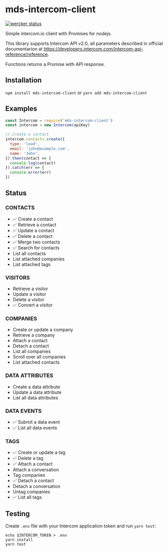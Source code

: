 # mds-intercom-client

[![wercker status](https://app.wercker.com/status/cfad82b56def81730c3d72a1f27eaf30/s/ "wercker status")](https://app.wercker.com/project/byKey/cfad82b56def81730c3d72a1f27eaf30)

Simple intercom.io client with Promises for nodejs.

This library supports Intercom API v2.0, all parameters described in official documentarion at https://developers.intercom.com/intercom-api-reference/reference.

Functions returns a Promise with API response.

## Installation

`npm install mds-intercom-client` or `yarn add mds-intercom-client`

## Examples

```javascript
const Intercom = require('mds-intercom-client')
const intercom = new Intercom(apiKey)

// Create a contact
intercom.contacts.create({
  type: 'lead',
  email: 'john@example.com',
  name: 'John',
}).then(contact => {
  console.log(contact)
}).catch(err => {
  console.error(err)
})
```

## Status

### CONTACTS
- ✅ Create a contact
- ✅ Retrieve a contact
- ✅ Update a contact
- ✅ Delete a contact
- ✅ Merge two contacts
- ✅ Search for contacts
- List all contacts
- List attached companies
- List attached tags

### VISITORS
- Retrieve a visitor
- Update a visitor
- Delete a visitor
- ✅ Convert a visitor

### COMPANIES
- Create or update a company
- Retrieve a company
- Attach a contact
- Detach a contact
- List all companies
- Scroll over all companies
- List attached contacts

### DATA ATTRIBUTES
- Create a data attribute
- Update a data attribute
- List all data attributes

### DATA EVENTS
- ✅ Submit a data event
- ✅ List all data events

### TAGS
- ✅ Create or update a tag
- ✅ Delete a tag
- ✅ Attach a contact
- Attach a conversation
- Tag companies
- ✅ Detach a contact
- Detach a conversation
- Untag companies
- ✅ List all tags

## Testing

Create `.env` file with your Intercom application token and run `yarn test`:

```
echo $INTERCOM_TOKEN > .env
yarn install
yarn test
```
